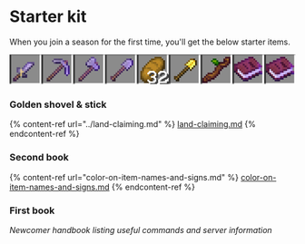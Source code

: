 # Starter kit

When you join a season for the first time, you'll get the below starter items.

<div align="left"><img src="../../.gitbook/assets/starter.png" alt=""></div>

### Golden shovel & stick

{% content-ref url="../land-claiming.md" %}
[land-claiming.md](../land-claiming.md)
{% endcontent-ref %}

### Second book

{% content-ref url="color-on-item-names-and-signs.md" %}
[color-on-item-names-and-signs.md](color-on-item-names-and-signs.md)
{% endcontent-ref %}

### First book

_Newcomer handbook listing useful commands and server information_
